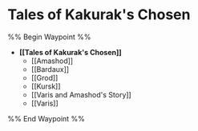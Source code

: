 # Tales of Kakurak's Chosen
%% Begin Waypoint %%
- **[[Tales of Kakurak's Chosen]]**
	- [[Amashod]]
	- [[Bardaux]]
	- [[Grod]]
	- [[Kursk]]
	- [[Varis and Amashod's Story]]
	- [[Varis]]

%% End Waypoint %%
